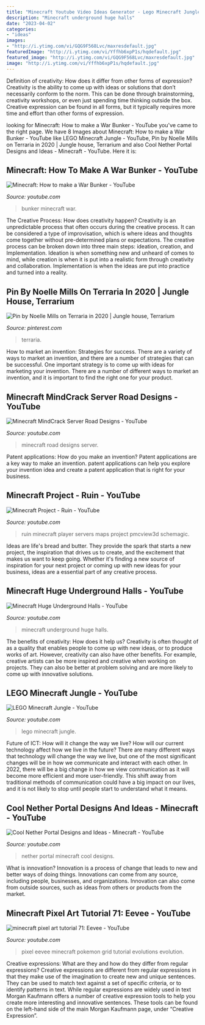 ```yaml
---
title: "Minecraft Youtube Video Ideas Generator - Lego Minecraft Jungle"
description: "Minecraft underground huge halls"
date: "2023-04-02"
categories:
- "ideas"
images:
- "http://i.ytimg.com/vi/GQG9F568Lvc/maxresdefault.jpg"
featuredImage: "http://i.ytimg.com/vi/Yffhb6xpP1s/hqdefault.jpg"
featured_image: "http://i.ytimg.com/vi/GQG9F568Lvc/maxresdefault.jpg"
image: "http://i.ytimg.com/vi/Yffhb6xpP1s/hqdefault.jpg"
---
```



Definition of creativity: How does it differ from other forms of expression?
Creativity is the ability to come up with ideas or solutions that don’t necessarily conform to the norm. This can be done through brainstorming, creativity workshops, or even just spending time thinking outside the box. Creative expression can be found in all forms, but it typically requires more time and effort than other forms of expression.

	

		
looking for Minecraft: How to make a War Bunker - YouTube you've came to the right page. We have 8 Images about Minecraft: How to make a War Bunker - YouTube like LEGO Minecraft Jungle - YouTube, Pin by Noelle Mills on Terraria in 2020 | Jungle house, Terrarium and also Cool Nether Portal Designs and Ideas - Minecraft - YouTube. Here it is:
		
    
## Minecraft: How To Make A War Bunker - YouTube

<img loading=lazy src="https://i.ytimg.com/vi/QQoSeOYom24/maxresdefault.jpg" onerror="this.onerror=null;this.src='https://tse2.mm.bing.net/th?id=OIP.wtzzyMY3EcuzwHTZlETS4QHaEK&amp;pid=15.1';" alt="Minecraft: How to make a War Bunker - YouTube">

_Source: youtube.com_

>bunker minecraft war. 

	

The Creative Process: How does creativity happen?
Creativity is an unpredictable process that often occurs during the creative process. It can be considered a type of improvisation, which is where ideas and thoughts come together without pre-determined plans or expectations. The creative process can be broken down into three main steps: ideation, creation, and Implementation. Ideation is when something new and unheard of comes to mind, while creation is when it is put into a realistic form through creativity and collaboration. Implementation is when the ideas are put into practice and turned into a reality.

    
## Pin By Noelle Mills On Terraria In 2020 | Jungle House, Terrarium

<img loading=lazy src="https://i.pinimg.com/736x/e8/ce/43/e8ce43f8cfe51437aab60269e26523c1.jpg" onerror="this.onerror=null;this.src='https://tse1.mm.bing.net/th?id=OIP.32Of0Us7RXqTRhnHB0SDVwHaE_&amp;pid=15.1';" alt="Pin by Noelle Mills on Terraria in 2020 | Jungle house, Terrarium">

_Source: pinterest.com_

>terraria. 

	

How to market an invention: Strategies for success.
There are a variety of ways to market an invention, and there are a number of strategies that can be successful. One important strategy is to come up with ideas for marketing your invention. There are a number of different ways to market an invention, and it is important to find the right one for your product.

    
## Minecraft MindCrack Server Road Designs - YouTube

<img loading=lazy src="http://i1.ytimg.com/vi/g9ohZ_HFGRY/maxresdefault.jpg" onerror="this.onerror=null;this.src='https://tse2.mm.bing.net/th?id=OIP.4sCVf50mnrLI_bvOeFMDmAHaEK&amp;pid=15.1';" alt="Minecraft MindCrack Server Road Designs - YouTube">

_Source: youtube.com_

>minecraft road designs server. 

	

Patent applications: How do you make an invention?
Patent applications are a key way to make an invention. patent applications can help you explore your invention idea and create a patent application that is right for your business.

    
## Minecraft Project - Ruin - YouTube

<img loading=lazy src="http://i.ytimg.com/vi/Yffhb6xpP1s/hqdefault.jpg" onerror="this.onerror=null;this.src='https://tse4.mm.bing.net/th?id=OIP.71v93vv5vavAg8XAuk16pQHaFj&amp;pid=15.1';" alt="Minecraft Project - Ruin - YouTube">

_Source: youtube.com_

>ruin minecraft player servers maps project pmcview3d schemagic. 

	

Ideas are life's bread and butter. They provide the spark that starts a new project, the inspiration that drives us to create, and the excitement that makes us want to keep going. Whether it's finding a new source of inspiration for your next project or coming up with new ideas for your business, ideas are a essential part of any creative process.

    
## Minecraft Huge Underground Halls - YouTube

<img loading=lazy src="https://i.ytimg.com/vi/Cl-sWKQlgy0/maxresdefault.jpg" onerror="this.onerror=null;this.src='https://tse4.mm.bing.net/th?id=OIP.niomo9P77HPV2DHvv-kDYQHaEK&amp;pid=15.1';" alt="Minecraft Huge Underground Halls - YouTube">

_Source: youtube.com_

>minecraft underground huge halls. 

	

The benefits of creativity: How does it help us?
Creativity is often thought of as a quality that enables people to come up with new ideas, or to produce works of art. However, creativity can also have other benefits. For example, creative artists can be more inspired and creative when working on projects. They can also be better at problem solving and are more likely to come up with innovative solutions.

    
## LEGO Minecraft Jungle - YouTube

<img loading=lazy src="http://i.ytimg.com/vi/GQG9F568Lvc/maxresdefault.jpg" onerror="this.onerror=null;this.src='https://tse4.mm.bing.net/th?id=OIP.VBepd7Cw6zvW4L8IJk_hKwHaEK&amp;pid=15.1';" alt="LEGO Minecraft Jungle - YouTube">

_Source: youtube.com_

>lego minecraft jungle. 

	

Future of ICT: How will it change the way we live?
How will our current technology affect how we live in the future? 
There are many different ways that technology will change the way we live, but one of the most significant changes will be in how we communicate and interact with each other. In 2022, there will be a big change in how we view communication as it will become more efficient and more user-friendly. This shift away from traditional methods of communication could have a big impact on our lives, and it is not likely to stop until people start to understand what it means.

    
## Cool Nether Portal Designs And Ideas - Minecraft - YouTube

<img loading=lazy src="http://i.ytimg.com/vi/QT7roU_TQhs/maxresdefault.jpg" onerror="this.onerror=null;this.src='https://tse4.mm.bing.net/th?id=OIP.kMCY2l9jtjQSVOVWzboDPgHaEK&amp;pid=15.1';" alt="Cool Nether Portal Designs and Ideas - Minecraft - YouTube">

_Source: youtube.com_

>nether portal minecraft cool designs. 

	

What is innovation?
Innovation is a process of change that leads to new and better ways of doing things. Innovations can come from any source, including people, businesses, and organizations. Innovation can also come from outside sources, such as ideas from others or products from the market.

    
## Minecraft Pixel Art Tutorial 71: Eevee - YouTube

<img loading=lazy src="http://i1.ytimg.com/vi/h1yxyJmd8yw/maxresdefault.jpg" onerror="this.onerror=null;this.src='https://tse1.mm.bing.net/th?id=OIP.ComNomc2xot_xcuEvB8zVwHaEK&amp;pid=15.1';" alt="minecraft pixel art tutorial 71: Eevee - YouTube">

_Source: youtube.com_

>pixel eevee minecraft pokemon grid tutorial evolutions evolution. 

	

Creative expressions: What are they and how do they differ from regular expressions?
Creative expressions are different from regular expressions in that they make use of the imagination to create new and unique sentences. They can be used to match text against a set of specific criteria, or to identify patterns in text.
While regular expressions are widely used in text Morgan Kaufmann offers a number of creative expression tools to help you create more interesting and innovative sentences. These tools can be found on the left-hand side of the main Morgan Kaufmann page, under “Creative Expression”.


